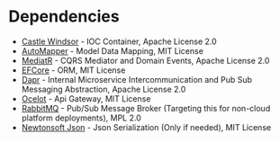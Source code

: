 # Dependencies

- [Castle Windsor](https://github.com/castleproject/Windsor) - IOC Container, Apache License 2.0
- [AutoMapper](https://github.com/AutoMapper/AutoMapper) - Model Data Mapping, MIT License
- [MediatR](https://github.com/jbogard/MediatR) - CQRS Mediator and Domain Events, Apache License 2.0
- [EFCore](https://github.com/dotnet/efcore) - ORM, MIT License
- [Dapr](https://github.com/dapr) - Internal Microservice Intercommunication and Pub Sub Messaging Abstraction, Apache License 2.0
- [Ocelot](https://github.com/ThreeMammals/Ocelot) - Api Gateway, MIT License
- [RabbitMQ](https://github.com/rabbitmq) - Pub/Sub Message Broker (Targeting this for non-cloud platform deployments), MPL 2.0
- [Newtonsoft Json](https://github.com/JamesNK/Newtonsoft.Json) - Json Serialization (Only if needed), MIT License

